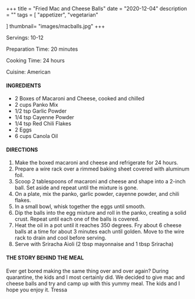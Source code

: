 +++
title = "Fried Mac and Cheese Balls"
date = "2020-12-04"
description = ""
tags = [
    "appetizer",
    "vegetarian"
  
]
thumbnail= "images/macballs.jpg"
+++

Servings: 10-12 <!--more-->

Preparation Time: 20 minutes

Cooking Time: 24 hours

Cuisine: American

#### INGREDIENTS 

* 2 Boxes of Macaroni and Cheese, cooked and chilled
* 2 cups Panko Mix 
* 1/2 tsp Garlic Powder 
* 1/4 tsp Cayenne Powder
* 1/4 tsp Red Chili Flakes
* 2 Eggs
* 6 cups Canola Oil 

#### DIRECTIONS 

1. Make the boxed macaroni and cheese and refrigerate for 24 hours.
2. Prepare a wire rack over a rimmed baking sheet covered with aluminum foil. 
3. Scoop 2 tablespoons of macaroni and cheese and shape into a 2-inch ball. Set aside and repeat until the mixture is gone. 
4. On a plate, mix the panko, garlic powder, cayenne powder, and chili flakes. 
5. In a small bowl, whisk together the eggs until smooth. 
6. Dip the balls into the egg mixture and roll in the panko, creating a solid crust. Repeat until each one of the balls is covered. 
7. Heat the oil in a pot until it reaches 350 degrees. Fry about 6 cheese balls at a time for about 3 minutes each until golden. Move to the wire rack to drain and cool before serving. 
8. Serve with Sriracha Aioli (2 tbsp mayonnaise and 1 tbsp Sriracha) 

#### THE STORY BEHIND THE MEAL 

Ever get bored making the same thing over and over again? During quarantine, the kids and I most certainly did. We decided to give mac and cheese balls and try and camp up with this yummy meal. The kids and I hope you enjoy it. 
Tressa
